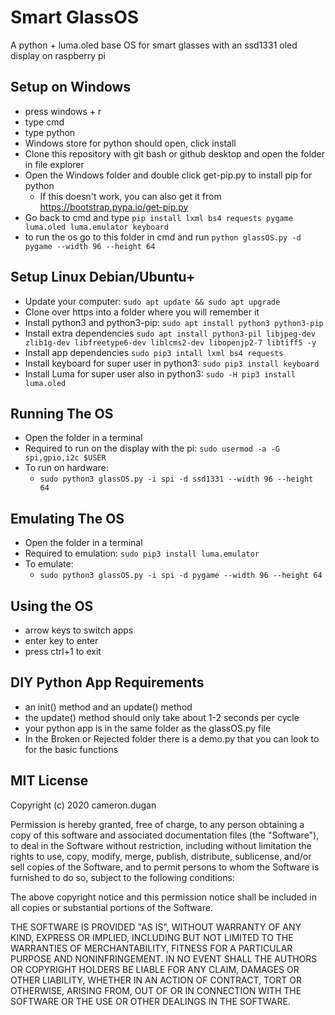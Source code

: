 # Smart GlassOS
A python + luma.oled base OS for smart glasses with an ssd1331 oled display on raspberry pi

## Setup on Windows
+ press windows + r
+ type cmd
+ type python
+ Windows store for python should open, click install
+ Clone this repository with git bash or github desktop and open the folder in file explorer
+ Open the Windows folder and double click get-pip.py to install pip for python
	+ If this doesn't work, you can also get it from https://bootstrap.pypa.io/get-pip.py
+ Go back to cmd and type ```pip install lxml bs4 requests pygame luma.oled luma.emulator keyboard```
+ to run the os go to this folder in cmd and run ```python glassOS.py -d pygame --width 96 --height 64```

## Setup Linux Debian/Ubuntu+
+ Update your computer: ```sudo apt update && sudo apt upgrade```
+ Clone over https into a folder where you will remember it
+ Install python3 and python3-pip: ```sudo apt install python3 python3-pip```
+ Install extra dependencies ```sudo apt install python3-pil libjpeg-dev zlib1g-dev libfreetype6-dev liblcms2-dev libopenjp2-7 libtiff5 -y```
+ Install app dependencies ```sudo pip3 intall lxml bs4 requests```
+ Install keyboard for super user in python3: ```sudo pip3 install keyboard```
+ Install Luma for super user also in python3: ```sudo -H pip3 install luma.oled```

## Running The OS
+ Open the folder in a terminal
+ Required to run on the display with the pi: ```sudo usermod -a -G spi,gpio,i2c $USER```
+ To run on hardware:
	+ ```sudo python3 glassOS.py -i spi -d ssd1331 --width 96 --height 64```

## Emulating The OS
+ Open the folder in a terminal
+ Required to emulation: ```sudo pip3 install luma.emulator```
+ To emulate:
	+ ```sudo python3 glassOS.py -i spi -d pygame --width 96 --height 64```

## Using the OS
+ arrow keys to switch apps
+ enter key to enter
+ press ctrl+1 to exit

## DIY Python App Requirements
+ an init() method and an update() method
+ the update() method should only take about 1-2 seconds per cycle
+ your python app is in the same folder as the glassOS.py file
+ In the Broken or Rejected folder there is a demo.py that you can look to for the basic functions

## MIT License

Copyright (c) 2020 cameron.dugan

Permission is hereby granted, free of charge, to any person obtaining a copy
of this software and associated documentation files (the "Software"), to deal
in the Software without restriction, including without limitation the rights
to use, copy, modify, merge, publish, distribute, sublicense, and/or sell
copies of the Software, and to permit persons to whom the Software is
furnished to do so, subject to the following conditions:

The above copyright notice and this permission notice shall be included in all
copies or substantial portions of the Software.

THE SOFTWARE IS PROVIDED "AS IS", WITHOUT WARRANTY OF ANY KIND, EXPRESS OR
IMPLIED, INCLUDING BUT NOT LIMITED TO THE WARRANTIES OF MERCHANTABILITY,
FITNESS FOR A PARTICULAR PURPOSE AND NONINFRINGEMENT. IN NO EVENT SHALL THE
AUTHORS OR COPYRIGHT HOLDERS BE LIABLE FOR ANY CLAIM, DAMAGES OR OTHER
LIABILITY, WHETHER IN AN ACTION OF CONTRACT, TORT OR OTHERWISE, ARISING FROM,
OUT OF OR IN CONNECTION WITH THE SOFTWARE OR THE USE OR OTHER DEALINGS IN THE
SOFTWARE.
